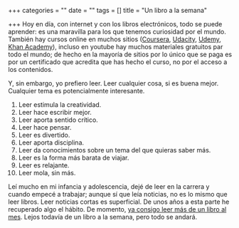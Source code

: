 +++
categories = ""
date = ""
tags = []
title = "Un libro a la semana"

+++
Hoy en día, con internet y con los libros electrónicos, todo se puede aprender: es una maravilla para los que tenemos curiosidad por el mundo. También hay cursos online en muchos sitios ([Coursera](https://www.coursera.org "Coursera"), [Udacity](https://www.udacity.com "Udacity"), [Udemy](https://www.udemy.com "Udemy"), [Khan Academy](https://www.khanacademy.org "Khan Academy")), incluso en youtube hay muchos materiales gratuitos par todo el mundo; de hecho en la mayoría de sitios por lo único que se paga es por un certificado que acredita que has hecho el curso, no por el acceso a los contenidos.

Y, sin embargo, yo prefiero leer. Leer cualquier cosa, si es buena mejor. Cualquier tema es potencialmente interesante.

 1. Leer estimula la creatividad.
 2. Leer hace escribir mejor.
 3. Leer aporta sentido crítico.
 4. Leer hace pensar.
 5. Leer es divertido.
 6. Leer aporta disciplina.
 7. Leer da conocimientos sobre un tema del que quieras saber más.
 8. Leer es la forma más barata de viajar.
 9. Leer es relajante.
10. Leer mola, sin más.

Leí mucho en mi infancia y adolescencia, dejé de leer en la carrera y cuando empecé a trabajar; aunque sí que leía noticias, no es lo mismo que leer libros. Leer noticias cortas es superficial. De unos años a esta parte he recuperado algo el hábito. De momento, [ya consigo leer más de un libro al mes](https://www.goodreads.com/challenges/11621-2020-reading-challenge "goodreads"). Lejos todavía de un libro a la semana, pero todo se andará.